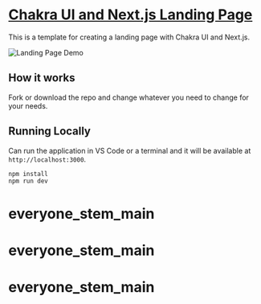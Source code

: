 # [Chakra UI and Next.js Landing Page](https://chakra-ui-and-nextjs-landing-page.vercel.app/)

This is a template for creating a landing page with Chakra UI and Next.js.

![Landing Page Demo](demo/demo.gif)

## How it works

Fork or download the repo and change whatever you need to change for your needs.

## Running Locally

Can run the application in VS Code or a terminal and it will be available at `http://localhost:3000`.

```bash
npm install
npm run dev
```
# everyone_stem_main
# everyone_stem_main
# everyone_stem_main

